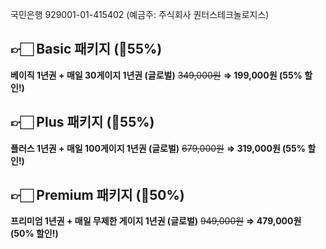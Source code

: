 <span style="font-family:.AppleSDGothicNeoI-Regular;">국민은행</span> 929001-01-415402 (예금주: 주식회사 퀀터스테크놀로지스) 

## **👉🏻 Basic 패키지 (🔻55%)**
**베이직 1년권 + 매일 30게이지 1년권 (글로벌)**
~~349,000원~~ **⇒ 199,000원 (55% 할인!)**
## **👉🏻 Plus 패키지 (🔻55%)**
**플러스 1년권 + 매일 100게이지 1년권 (글로벌)**
~~679,000원~~ **⇒ 319,000원 (55% 할인!)**
## **👉🏻 Premium 패키지 (🔻50%)**
**프리미엄 1년권 + 매일 무제한 게이지 1년권 (글로벌)**
~~949,000원~~ **⇒ 479,000원 (50% 할인!)**